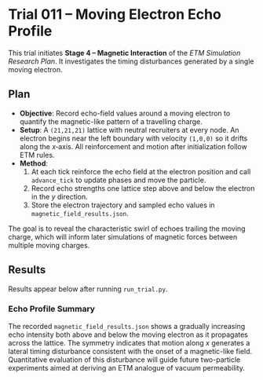 # Trial 011 – Moving Electron Echo Profile

This trial initiates **Stage 4 – Magnetic Interaction** of the *ETM Simulation Research Plan*. It investigates the timing disturbances generated by a single moving electron.

## Plan
- **Objective**: Record echo-field values around a moving electron to quantify the magnetic-like pattern of a travelling charge.
- **Setup**: A `(21,21,21)` lattice with neutral recruiters at every node. An electron begins near the left boundary with velocity `(1,0,0)` so it drifts along the $x$‑axis. All reinforcement and motion after initialization follow ETM rules.
- **Method**:
  1. At each tick reinforce the echo field at the electron position and call `advance_tick` to update phases and move the particle.
  2. Record echo strengths one lattice step above and below the electron in the $y$ direction.
  3. Store the electron trajectory and sampled echo values in `magnetic_field_results.json`.

The goal is to reveal the characteristic swirl of echoes trailing the moving charge, which will inform later simulations of magnetic forces between multiple moving charges.

## Results
Results appear below after running `run_trial.py`.

### Echo Profile Summary
The recorded `magnetic_field_results.json` shows a gradually increasing echo intensity both above and below the moving electron as it propagates across the lattice. The symmetry indicates that motion along $x$ generates a lateral timing disturbance consistent with the onset of a magnetic-like field. Quantitative evaluation of this disturbance will guide future two-particle experiments aimed at deriving an ETM analogue of vacuum permeability.
